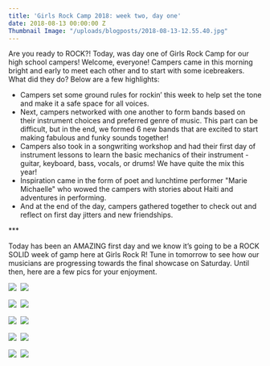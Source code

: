 ```yaml
---
title: 'Girls Rock Camp 2018: week two, day one'
date: 2018-08-13 00:00:00 Z
Thumbnail Image: "/uploads/blogposts/2018-08-13-12.55.40.jpg"
---
```


Are you ready to ROCK?! Today, was day one of Girls Rock Camp for our high school campers! Welcome, everyone! Campers came in this morning bright and early to meet each other and to start with some icebreakers. What did they do? Below are a few highlights:

- Campers set some ground rules for rockin’ this week to help set the tone and make it a safe space for all voices.
- Next, campers networked with one another to form bands based on their instrument choices and preferred genre of music. This part can be difficult, but in the end, we formed 6 new bands that are excited to start making fabulous and funky sounds together!
- Campers also took in a songwriting workshop and had their first day of instrument lessons to learn the basic mechanics of their instrument - guitar, keyboard, bass, vocals, or drums! We have quite the mix this year!
- Inspiration came in the form of poet and lunchtime performer "Marie Michaelle" who wowed the campers with stories about Haiti and adventures in performing.
- And at the end of the day, campers gathered together to check out and reflect on first day jitters and new friendships.

\*\*\*

Today has been an AMAZING first day and we know it’s going to be a ROCK SOLID week of gamp here at Girls Rock R! Tune in tomorrow to see how our musicians are progressing towards the final showcase on Saturday. Until then, here are a few pics for your enjoyment.

![](/uploads/blogposts/2018-08-13-12.59.33-300x200.jpg)  ![](/uploads/blogposts/2018-08-13-10.29.11-300x200.jpg)

![](/uploads/blogposts/2018-08-13-10.32.44-300x200.jpg)  ![](/uploads/blogposts/2018-08-13-12.54.01-300x200.jpg)

![](/uploads/blogposts/2018-08-13-12.54.40-300x200.jpg)  ![](/uploads/blogposts/2018-08-13-12.54.46-300x200.jpg)

![](/uploads/blogposts/2018-08-13-12.55.40-300x200.jpg)  ![](/uploads/blogposts/2018-08-13-12.59.03-300x200.jpg)

![](/uploads/blogposts/2018-08-13-13.51.04-300x200.jpg)  ![](/uploads/blogposts/2018-08-13-14.34.56-300x200.jpg)

